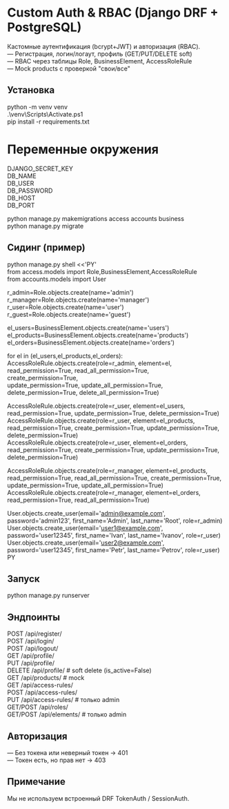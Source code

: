 # Custom Auth & RBAC (Django DRF + PostgreSQL)

Кастомные аутентификация (bcrypt+JWT) и авторизация (RBAC).<br>
— Регистрация, логин/логаут, профиль (GET/PUT/DELETE soft)<br>
— RBAC через таблицы Role, BusinessElement, AccessRoleRule<br>
— Mock products с проверкой "свои/все"<br>

## Установка
python -m venv venv <br>
.\venv\Scripts\Activate.ps1 <br>
pip install -r requirements.txt

# Переменные окружения
DJANGO_SECRET_KEY <br>
DB_NAME <br>
DB_USER <br>
DB_PASSWORD <br>
DB_HOST <br>
DB_PORT

python manage.py makemigrations access accounts business <br>
python manage.py migrate

## Сидинг (пример)
python manage.py shell <<'PY' <br>
from access.models import Role,BusinessElement,AccessRoleRule <br>
from accounts.models import User

r_admin=Role.objects.create(name='admin') <br>
r_manager=Role.objects.create(name='manager') <br>
r_user=Role.objects.create(name='user') <br>
r_guest=Role.objects.create(name='guest') <br>

el_users=BusinessElement.objects.create(name='users') <br>
el_products=BusinessElement.objects.create(name='products') <br>
el_orders=BusinessElement.objects.create(name='orders') <br>

for el in (el_users,el_products,el_orders): <br>
    AccessRoleRule.objects.create(role=r_admin, element=el, <br>
        read_permission=True, read_all_permission=True, <br>
        create_permission=True,<br>
        update_permission=True, update_all_permission=True, <br>
        delete_permission=True, delete_all_permission=True) <br>

AccessRoleRule.objects.create(role=r_user, element=el_users, <br>
    read_permission=True, update_permission=True, delete_permission=True) <br>
AccessRoleRule.objects.create(role=r_user, element=el_products, <br>
    read_permission=True, create_permission=True, update_permission=True, delete_permission=True) <br>
AccessRoleRule.objects.create(role=r_user, element=el_orders, <br>
    read_permission=True, create_permission=True, update_permission=True, delete_permission=True) <br>

AccessRoleRule.objects.create(role=r_manager, element=el_products, <br>
    read_permission=True, read_all_permission=True, create_permission=True, update_permission=True, update_all_permission=True) <br>
AccessRoleRule.objects.create(role=r_manager, element=el_orders, <br>
    read_permission=True, read_all_permission=True) <br>

User.objects.create_user(email='admin@example.com', password='admin123', first_name='Admin', last_name='Root', role=r_admin) <br>
User.objects.create_user(email='user1@example.com', password='user12345', first_name='Ivan', last_name='Ivanov', role=r_user) <br>
User.objects.create_user(email='user2@example.com', password='user12345', first_name='Petr', last_name='Petrov', role=r_user) <br>
PY

## Запуск
python manage.py runserver

## Эндпоинты
POST /api/register/ <br>
POST /api/login/ <br>
POST /api/logout/ <br>
GET  /api/profile/ <br>
PUT  /api/profile/ <br>
DELETE /api/profile/  # soft delete (is_active=False) <br>
GET  /api/products/   # mock <br>
GET  /api/access-rules/ <br>
POST /api/access-rules/ <br>
PUT /api/access-rules/  # только admin <br>
GET/POST /api/roles/ <br> 
GET/POST /api/elements/  # только admin <br>

## Авторизация
— Без токена или неверный токен → 401 <br>
— Токен есть, но прав нет → 403 

## Примечание
Мы не используем встроенный DRF TokenAuth / SessionAuth. <br> 
